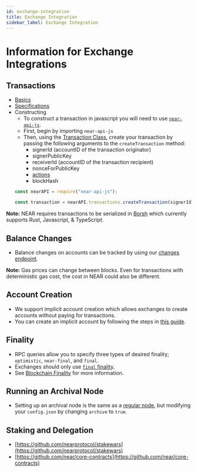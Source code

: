 ```yaml
---
id: exchange-integration
title: Exchange Integration
sidebar_label: Exchange Integration
---
```


# Information for Exchange Integrations

## Transactions
  - [Basics](https://docs.near.org/docs/concepts/transaction)
  - [Specifications](https://nomicon.io/RuntimeSpec/Transactions.html)
  - Constructing
      - To construct a transaction in javascript you will need to use [`near-api-js`](https://docs.near.org/docs/roles/developer/examples/near-api-js/introduction).
      - First, begin by importing `near-api-js`
      - Then, using the [Transaction Class](https://near.github.io/near-api-js/classes/_transaction_.transaction.html), create your transaction by passing the following arguments to the `createTransaction` method:
          - signerId (accountID of the transaction originator)
          - signerPublicKey
          - receiverId (accountID of the transaction recipient)
          - nonceForPublicKey
          - [actions](/docs/concepts/transaction#action)
          - blockHash
      ```js
      const nearAPI = require("near-api-js");

      const transaction = nearAPI.transactions.createTransaction(signerId, signerPublicKey, receiverId, nonceForPublicKey, actions, blockHash);
      ```

**Note:** NEAR requires transactions to be serialized in [Borsh](https://borsh.io/) which currently supports Rust, Javascript, & TypeScript.

## Balance Changes
  -  Balance changes on accounts can be tracked by using our [changes endpoint](https://docs.near.org/docs/api/rpc-experimental#changes).

**Note:** Gas prices can change between blocks. Even for transactions with deterministic gas cost, the cost in NEAR could also be different.

## Account Creation
  - We support implicit account creation which allows exchanges to create accounts without paying for transactions. 
  - You can create an implicit account by following the steps in [this guide](/docs/roles/exchanges/implicit-accounts).

## Finality
 - RPC queries allow you to specify three types of desired finality; `optimistic`, `near-final`, and `final`.
 - Exchanges should only use [`final` finality](https://docs.near.org/docs/api/rpc-params#using-final-finality).
 - See [Blockchain Finality](https://docs.near.org/docs/roles/integrator/integrating#finality) for more information.

## Running an Archival Node
- Setting up an archival node is the same as a [regular node](https://docs.near.org/docs/local-setup/running-testnet), but modifying your `config.json` by changing `archive` to `true`.

## Staking and Delegation
- [https://github.com/nearprotocol/stakewars](https://github.com/nearprotocol/stakewars)  
- [https://github.com/near/core-contracts](https://github.com/near/core-contracts)
